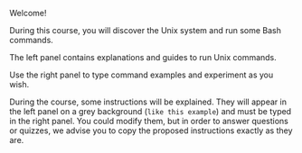 Welcome!

During this course, you will discover the Unix system and run some Bash commands.

The left panel contains explanations and guides to run Unix commands.

Use the right panel to type command examples and experiment as you wish.

During the course, some instructions will be explained. They will appear in the left panel on a grey background (`like this example`) and must be typed in the right panel. You could modify them, but in order to answer questions or quizzes, we advise you to copy the proposed instructions exactly as they are.
